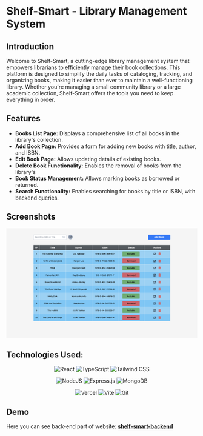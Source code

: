 # Shelf-Smart - Library Management System

## Introduction

Welcome to Shelf-Smart, a cutting-edge library management system that empowers librarians to
efficiently manage their book collections. This platform is designed to simplify the daily tasks of
cataloging, tracking, and organizing books, making it easier than ever to maintain a
well-functioning library. Whether you're managing a small community library or a large academic
collection, Shelf-Smart offers the tools you need to keep everything in order.

## Features

- **Books List Page:** Displays a comprehensive list of all books in the library's collection.
- **Add Book Page:** Provides a form for adding new books with title, author, and ISBN.
- **Edit Book Page:** Allows updating details of existing books.
- **Delete Book Functionality:** Enables the removal of books from the library's
- **Book Status Management:** Allows marking books as borrowed or returned.
- **Search Functionality:** Enables searching for books by title or ISBN, with backend queries.

## Screenshots

![main-screen](./public/main-screen.png)

## Technologies Used:

<div align="center">

![React](https://img.shields.io/badge/react-%2320232a.svg?style=for-the-badge&logo=react&logoColor=%2361DAFB)
![TypeScript](https://img.shields.io/badge/typescript-%23007ACC.svg?style=for-the-badge&logo=typescript&logoColor=white)
![Tailwind CSS](https://img.shields.io/badge/tailwindcss-%2338B2AC.svg?style=for-the-badge&logo=tailwind-css&logoColor=white)

![NodeJS](https://img.shields.io/badge/node.js-6DA55F?style=for-the-badge&logo=node.js&logoColor=white)
![Express.js](https://img.shields.io/badge/express.js-%23404d59.svg?style=for-the-badge&logo=express&logoColor=%2361DAFB)
![MongoDB](https://img.shields.io/badge/mongodb-%2347A248.svg?style=for-the-badge&logo=mongodb&logoColor=white)

![Vercel](https://img.shields.io/badge/vercel-%23000000.svg?style=for-the-badge&logo=vercel&logoColor=white)
![Vite](https://img.shields.io/badge/vite-%23646CFF.svg?style=for-the-badge&logo=vite&logoColor=white)
![Git](https://img.shields.io/badge/git-%23F05033.svg?style=for-the-badge&logo=git&logoColor=white)

</div>

## Demo

Here you can see back-end part of website:
[**shelf-smart-backend**](https://github.com/skabanets/shelf-smart-backend)
